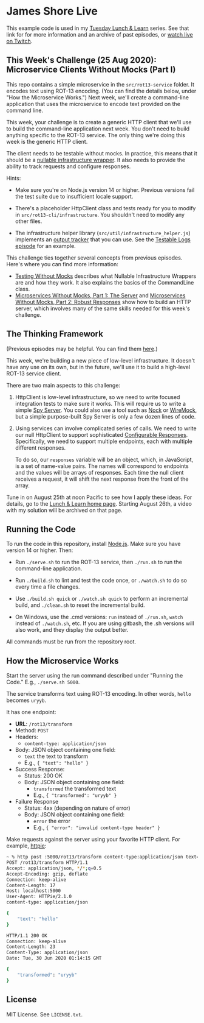 James Shore Live
================

This example code is used in my [Tuesday Lunch & Learn](https://www.jamesshore.com/v2/projects/lunch-and-learn) series. See that link for for more information and an archive of past episodes, or [watch live on Twitch](https://www.twitch.tv/jamesshorelive).


This Week's Challenge (25 Aug 2020): Microservice Clients Without Mocks (Part I)
---------------------

This repo contains a simple microservice in the `src/rot13-service` folder. It encodes text using ROT-13 encoding. (You can find the details below, under "How the Microservice Works.") Next week, we'll create a command-line application that uses the microservice to encode text provided on the command line.

This week, your challenge is to create a generic HTTP client that we'll use to build the command-line application next week. You don't need to build anything specific to the ROT-13 service. The only thing we're doing this week is the generic HTTP client.

The client needs to be testable without mocks. In practice, this means that it should be a [nullable infrastructure wrapper](http://www.jamesshore.com/v2/projects/lunch-and-learn/testing-without-mocks). It also needs to provide the ability to track requests and configure responses.

Hints:

* Make sure you're on Node.js version 14 or higher. Previous versions fail the test suite due to insufficient locale support.

* There's a placeholder HttpClient class and tests ready for you to modify in `src/rot13-cli/infrastructure`. You shouldn't need to modify any other files.

* The infrastructure helper library (`src/util/infrastructure_helper.js`) implements an [output tracker](https://www.jamesshore.com/v2/projects/lunch-and-learn/nullable-output) that you can use. See the [Testable Logs episode](https://www.jamesshore.com/v2/projects/lunch-and-learn/testable-logs) for an example.

This challenge ties together several concepts from previous episodes. Here's where you can find more information:

* [Testing Without Mocks](http://www.jamesshore.com/v2/projects/lunch-and-learn/testing-without-mocks) describes what Nullable Infrastructure Wrappers are and how they work. It also explains the basics of the CommandLine class.
* [Microservices Without Mocks, Part 1: The Server](http://www.jamesshore.com/v2/projects/lunch-and-learn/microservices-without-mocks-part-1) and [Microservices Without Mocks, Part 2: Robust Responses](http://www.jamesshore.com/v2/projects/lunch-and-learn/microservices-without-mocks-part-2) show how to build an HTTP server, which involves many of the same skills needed for this week's challenge.


The Thinking Framework
----------------------

(Previous episodes may be helpful. You can find them [here](https://www.jamesshore.com/v2/projects/lunch-and-learn).)

This week, we're building a new piece of low-level infrastructure. It doesn't have any use on its own, but in the future, we'll use it to build a high-level ROT-13 service client.

There are two main aspects to this challenge:

1) HttpClient is low-level infrastructure, so we need to write focused integration tests to make sure it works. This will require us to write a simple [Spy Server](https://www.jamesshore.com/v2/blog/2018/testing-without-mocks#spy-server). You could also use a tool such as [Nock](https://github.com/nock/nock) or [WireMock](http://wiremock.org/), but a simple purpose-built Spy Server is only a few dozen lines of code.

2) Using services can involve complicated series of calls. We need to write our null HttpClient to support sophisticated [Configurable Responses](https://www.jamesshore.com/v2/blog/2018/testing-without-mocks#configurable-responses). Specifically, we need to support multiple endpoints, each with multiple different responses.

	To do so, our `responses` variable will be an object, which, in JavaScript, is a set of name-value pairs. The names will correspond to endpoints and the values will be arrays of responses. Each time the null client receives a request, it will shift the next response from the front of the array.

Tune in on August 25th at noon Pacific to see how I apply these ideas. For details, go to the [Lunch & Learn home page](https://www.jamesshore.com/v2/projects/lunch-and-learn). Starting August 26th, a video with my solution will be archived on that page.


Running the Code
----------------

To run the code in this repository, install [Node.js](http://nodejs.org). Make sure you have version 14 or higher. Then:

* Run `./serve.sh` to run the ROT-13 service, then `./run.sh` to run the command-line application.

* Run `./build.sh` to lint and test the code once, or `./watch.sh` to do so every time a file changes.

* Use `./build.sh quick` or `./watch.sh quick` to perform an incremental build, and `./clean.sh` to reset the incremental build.

* On Windows, use the .cmd versions: `run` instead of `./run.sh`, `watch` instead of `./watch.sh`, etc. If you are using gitbash, the .sh versions will also work, and they display the output better.

All commands must be run from the repository root.


How the Microservice Works
--------------------------

Start the server using the run command described under "Running the Code." E.g., `./serve.sh 5000`.

The service transforms text using ROT-13 encoding. In other words, `hello` becomes `uryyb`.

It has one endpoint:

* **URL**: `/rot13/transform`
* Method: `POST`
* Headers:
	* `content-type: application/json`
* Body: JSON object containing one field:
  * `text` the text to transform
  * E.g., `{ "text": "hello" }`
* Success Response:
	* Status: 200 OK
	* Body: JSON object containing one field:
		* `transformed` the transformed text
		* E.g., `{ "transformed": "uryyb" }`
* Failure Response
	* Status: 4xx (depending on nature of error)
	* Body: JSON object containing one field:
		* `error` the error
		* E.g., `{ "error": "invalid content-type header" }`

Make requests against the server using your favorite HTTP client. For example, [httpie](https://httpie.org/):

```sh
~ % http post :5000/rot13/transform content-type:application/json text=hello -v
POST /rot13/transform HTTP/1.1
Accept: application/json, */*;q=0.5
Accept-Encoding: gzip, deflate
Connection: keep-alive
Content-Length: 17
Host: localhost:5000
User-Agent: HTTPie/2.1.0
content-type: application/json

{
    "text": "hello"
}

HTTP/1.1 200 OK
Connection: keep-alive
Content-Length: 23
Content-Type: application/json
Date: Tue, 30 Jun 2020 01:14:15 GMT

{
    "transformed": "uryyb"
}
```


License
-------

MIT License. See `LICENSE.txt`.